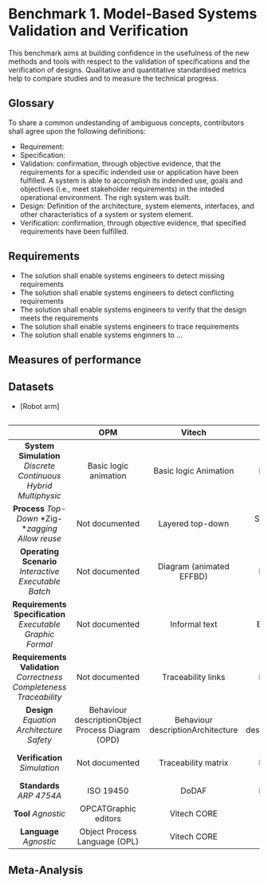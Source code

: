 # Benchmark 1. Model-Based Systems Validation and Verification

This benchmark aims at building confidence in the usefulness of the new methods and tools with respect to the validation of specifications and the verification of designs. Qualitative and quantitative standardised metrics help to compare studies and to measure the technical progress.

## Glossary

To share a common undestanding of ambiguous concepts, contributors shall agree upon the following definitions:
- Requirement:
- Specification:
- Validation: confirmation, through objective evidence, that the requirements for a specific indended use or application have been fulfilled. A system is able to accomplish its indended use, goals and objectives (i.e., meet stakeholder requirements) in the inteded operational environment. The righ system was built.
- Design: Definition of the architecture, system elements, interfaces, and other characteristics of a system or system element.
- Verification: confirmation, through objective evidence, that specified requirements have been fulfilled. 


## Requirements
- The solution shall enable systems engineers to detect missing requirements
- The solution shall enable systems engineers to detect conflicting requirements
- The solution shall enable systems engineers to verify that the design meets the requirements
- The solution shall enable systems engineers to trace requirements
- The solution shall enable systems enginners to ...


## Measures of performance

## Datasets

- [Robot arm]

## 

|                                                              |                      **OPM**                      |            **Vitech**             |              **SA**               |             **WSAF**              |    **Piaszczyk**     |             **PBSE**              |          **SysML-based**          |                           **RFLP**                           |                         **vVDR**                          |                           **PMM**                            |
| :----------------------------------------------------------: | :-----------------------------------------------: | :-------------------------------: | :-------------------------------: | :-------------------------------: | :------------------: | :-------------------------------: | :-------------------------------: | :----------------------------------------------------------: | :-------------------------------------------------------: | :----------------------------------------------------------: |
| **System** **Simulation** *Discrete* *Continuous* *Hybrid* *Multiphysic* |               Basic logic animation               |       Basic logic Animation       |          Not documented           |   Basic animated logic sequence   |    Not documented    |          Not documented           |        Requires extensions        | Discrete synch Discrete asynch Continuous Hybrid Multiphysic | Discrete synchDiscrete asynchContinuousHybrid Multiphysic |  Discrete synchDiscrete asynchContinuousHybrid Multiphysic   |
|    **Process** *Top-Down* *Zig-**zagging* *Allow* *reuse*    |                  Not documented                   |         Layered top-down          |    Sequential  No zig-zagging     |     Sequential No zig-zagging     |      Sequential      |          Not documented           |  NoneSequential in some methods   |                          Sequential                          |                      Not documented                       | Top-downZig-zagging (Spec -> Design)Allow reuse at any level |
| **Operating** **Scenario** *Interactive* *Executable* *Batch* |                  Not documented                   |     Diagram (animated EFFBD)      |          Not documented           |             Wargaming             |   Diagram (static)   |         Diagram (static)          |         Diagram (static)          |                           Textual                            |                     Executable model                      | Interactive control panelExecutable modelList of executable scenarios |
| **Requirements** **Specification** *Executable* *Graphic* *Formal* |                  Not documented                   |           Informal text           |         Executable model          |           Informal text           |    Informal text     |           Informal text           |           Informal text           |                        Informal text                         |              Graphical modelExecutable model              | Graphical modelExecutable modelTextual statements when needed |
| **Requirements** **Validation** *Correctness* *Completeness* *Traceability* |                  Not documented                   |        Traceability links         |          Not documented           |   Basic animated logic sequence   | Traceability matrix  |          Not documented           |    Traceability links / matrix    |                      Requirements tree                       |                      Not documented                       | Formal validation Factual validation Dynamic traceabilityDerivation validation |
|        **Design**  *Equation* *Architecture* *Safety*        | Behaviour descriptionObject Process Diagram (OPD) | Behaviour descriptionArchitecture | Behaviour descriptionArchitecture | Behaviour descriptionArchitecture |    Not documented    | Behaviour descriptionArchitecture | Behaviour descriptionArchitecture |          Behaviour descriptionEquation Architecture          |                   EquationArchitecture                    |                 Equation ArchitectureSafety                  |
|                **Verification** *Simulation*                 |                  Not documented                   |        Traceability matrix        |          Not documented           |        Traceability links         | Traceability  matrix |        Traceability matrix        |    Traceability links / matrix    |             Traceability matrixParametric rules              |                       Co-simulation                       |                        Co-simulation                         |
|                 **Standards** *ARP* *4754A*                  |                     ISO 19450                     |               DoDAF               |          Not documented           |               DoDAF               |        DoDAF         |          Not documented           |          Not documented           |                        Not documented                        |                      Not documented                       |            ARP 4754A / ED 79AEIA 632ISO/IEC 15288            |
|                     **Tool** *Agnostic*                      |               OPCATGraphic editors                |            Vitech CORE            |          State Database           |            Vitech CORE            |    Not documented    |          Not documented           |         Various solutions         |                        Catia Systems                         |                  Agnostic3 valued logic                   |                           Agnostic                           |
|                   **Language** *Agnostic*                    |           Object Process Language (OPL)           |            Vitech CORE            |                SQL                |            Vitech CORE            |    Not documented    |          Not documented           |               SysML               |                        Catia Systems                         |                  Agnostic3 valued logic                   |                           Agnostic                           |


## Meta-Analysis


